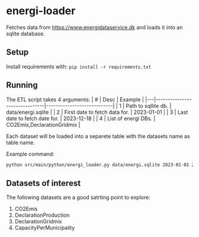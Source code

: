 # energi-loader

Fetches data from https://www.energidataservice.dk and loads it into an sqlite database.

## Setup

Install requirements with: `pip install -r requirements.txt`

## Running 

The ETL script takes 4 arguments:
| # | Desc                          | Example                    |
|---|-------------------------------|----------------------------|
| 1 | Path to sqllite db.           | data/energi.sqlite         |
| 2 | First date to fetch data for. | 2023-01-01                 |
| 3 | Last date to fetch date for.  | 2023-12-18                 |
| 4 | List of energi DBs.           | CO2Emis,DeclarationGridmix |

Each dataset will be loaded into a separete table with the datasets name as table name.

Example command:

```sh
python src/main/python/energi_loader.py data/energi.sqlite 2023-01-01 2023-12-18 CO2Emis,DeclarationGridmix,DeclarationProduction 
```

## Datasets of interest

The following datasets are a good satrting point to explore:

1. CO2Emis
2. DeclarationProduction
3. DeclarationGridmix
4. CapacityPerMunicipality